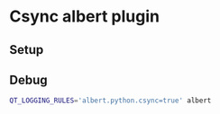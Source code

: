 # Csync albert plugin

## Setup

## Debug

```bash
QT_LOGGING_RULES='albert.python.csync=true' albert
```

